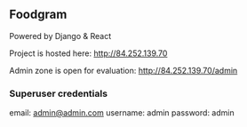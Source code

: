 ## Foodgram

Powered by Django & React

Project is hosted here: http://84.252.139.70

Admin zone is open for evaluation: http://84.252.139.70/admin

### Superuser credentials

email: admin@admin.com
username: admin
password: admin
